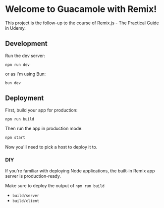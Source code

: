 # Welcome to Guacamole with Remix!

This project is the follow-up to the course of Remix.js - The Practical Guide in Udemy.

## Development

Run the dev server:

```shellscript
npm run dev
```
or as I'm using Bun:

```shellscript
bun dev
```

## Deployment

First, build your app for production:

```sh
npm run build
```

Then run the app in production mode:

```sh
npm start
```

Now you'll need to pick a host to deploy it to.

### DIY

If you're familiar with deploying Node applications, the built-in Remix app server is production-ready.

Make sure to deploy the output of `npm run build`

- `build/server`
- `build/client`
